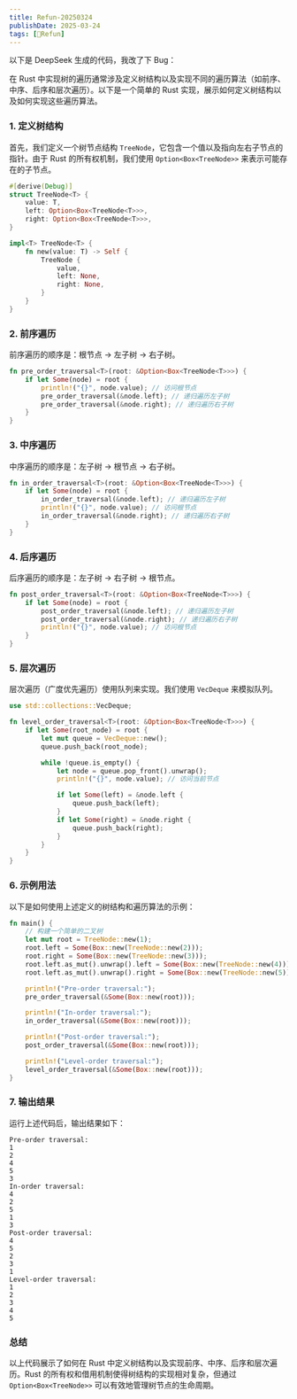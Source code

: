 ```yaml
---
title: Refun-20250324
publishDate: 2025-03-24
tags: [🍡Refun]
---
```


以下是 DeepSeek 生成的代码，我改了下 Bug：

在 Rust 中实现树的遍历通常涉及定义树结构以及实现不同的遍历算法（如前序、中序、后序和层次遍历）。以下是一个简单的 Rust 实现，展示如何定义树结构以及如何实现这些遍历算法。

### 1. 定义树结构

首先，我们定义一个树节点结构 `TreeNode`，它包含一个值以及指向左右子节点的指针。由于 Rust 的所有权机制，我们使用 `Option<Box<TreeNode>>` 来表示可能存在的子节点。

```rust
#[derive(Debug)]
struct TreeNode<T> {
    value: T,
    left: Option<Box<TreeNode<T>>>,
    right: Option<Box<TreeNode<T>>>,
}

impl<T> TreeNode<T> {
    fn new(value: T) -> Self {
        TreeNode {
            value,
            left: None,
            right: None,
        }
    }
}
```

### 2. 前序遍历

前序遍历的顺序是：根节点 -> 左子树 -> 右子树。

```rust
fn pre_order_traversal<T>(root: &Option<Box<TreeNode<T>>>) {
    if let Some(node) = root {
        println!("{}", node.value); // 访问根节点
        pre_order_traversal(&node.left); // 递归遍历左子树
        pre_order_traversal(&node.right); // 递归遍历右子树
    }
}
```

### 3. 中序遍历

中序遍历的顺序是：左子树 -> 根节点 -> 右子树。

```rust
fn in_order_traversal<T>(root: &Option<Box<TreeNode<T>>>) {
    if let Some(node) = root {
        in_order_traversal(&node.left); // 递归遍历左子树
        println!("{}", node.value); // 访问根节点
        in_order_traversal(&node.right); // 递归遍历右子树
    }
}
```

### 4. 后序遍历

后序遍历的顺序是：左子树 -> 右子树 -> 根节点。

```rust
fn post_order_traversal<T>(root: &Option<Box<TreeNode<T>>>) {
    if let Some(node) = root {
        post_order_traversal(&node.left); // 递归遍历左子树
        post_order_traversal(&node.right); // 递归遍历右子树
        println!("{}", node.value); // 访问根节点
    }
}
```

### 5. 层次遍历

层次遍历（广度优先遍历）使用队列来实现。我们使用 `VecDeque` 来模拟队列。

```rust
use std::collections::VecDeque;

fn level_order_traversal<T>(root: &Option<Box<TreeNode<T>>>) {
    if let Some(root_node) = root {
        let mut queue = VecDeque::new();
        queue.push_back(root_node);

        while !queue.is_empty() {
            let node = queue.pop_front().unwrap();
            println!("{}", node.value); // 访问当前节点

            if let Some(left) = &node.left {
                queue.push_back(left);
            }
            if let Some(right) = &node.right {
                queue.push_back(right);
            }
        }
    }
}
```

### 6. 示例用法

以下是如何使用上述定义的树结构和遍历算法的示例：

```rust
fn main() {
    // 构建一个简单的二叉树
    let mut root = TreeNode::new(1);
    root.left = Some(Box::new(TreeNode::new(2)));
    root.right = Some(Box::new(TreeNode::new(3)));
    root.left.as_mut().unwrap().left = Some(Box::new(TreeNode::new(4)));
    root.left.as_mut().unwrap().right = Some(Box::new(TreeNode::new(5)));

    println!("Pre-order traversal:");
    pre_order_traversal(&Some(Box::new(root)));

    println!("In-order traversal:");
    in_order_traversal(&Some(Box::new(root)));

    println!("Post-order traversal:");
    post_order_traversal(&Some(Box::new(root)));

    println!("Level-order traversal:");
    level_order_traversal(&Some(Box::new(root)));
}
```

### 7. 输出结果

运行上述代码后，输出结果如下：

```
Pre-order traversal:
1
2
4
5
3
In-order traversal:
4
2
5
1
3
Post-order traversal:
4
5
2
3
1
Level-order traversal:
1
2
3
4
5
```

### 总结

以上代码展示了如何在 Rust 中定义树结构以及实现前序、中序、后序和层次遍历。Rust 的所有权和借用机制使得树结构的实现相对复杂，但通过 `Option<Box<TreeNode>>` 可以有效地管理树节点的生命周期。
